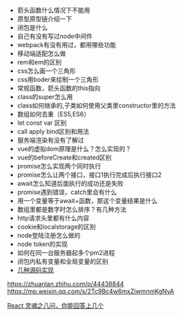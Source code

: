 - 箭头函数什么情况下不能用
- 原型原型链介绍一下
- 闭包是什么
- 自己有没有写过node中间件
- webpack有没有用过，都用哪些功能
- 移动端适配怎么做
- rem和em的区别
- css怎么画一个三角形
- css用boder来绘制一个三角形
- 常规函数，箭头函数的this指向
- class的super怎么用
- class如何继承的,子类如何使用父类里constructor里的方法
- 数组如何去重（ES5,ES6）
- let const var 区别
- call apply bind区别和用法
- 服务端渲染有没有了解过
- vue的虚拟dom原理是什么？怎么实现的？
- vue的beforeCreate和created区别
- promise怎么实现两个同时执行
- promise怎么让两个接口，接口1执行完成后执行接口2
- await怎么知道后面执行的成功还是失败
- promise遇到错误，catch里会有什么
- 用一个变量等于await+函数，那这个变量结果是什么
- 数组里都是数字时怎么排序？有几种方法
- http请求头里都有什么内容
- cookie和localstorage的区别
- node登陆注册怎么做的
- node token的实现
- 如何在同一台服务器起多个pm2进程
- 闭包内私有变量和全局变量的区别
- [几种源码实现](https://mp.weixin.qq.com/s/4maD_dX7Wcrdb68ZNKl1tw) 



https://zhuanlan.zhihu.com/p/44438844
https://mp.weixin.qq.com/s/2Tc9Bc4w6mxZiwmnmKgNyA

[React 灵魂之八问，你能回答上几个](https://mp.weixin.qq.com/s/k_cj9S_pHbg2GFJuQQ1D7Q) 